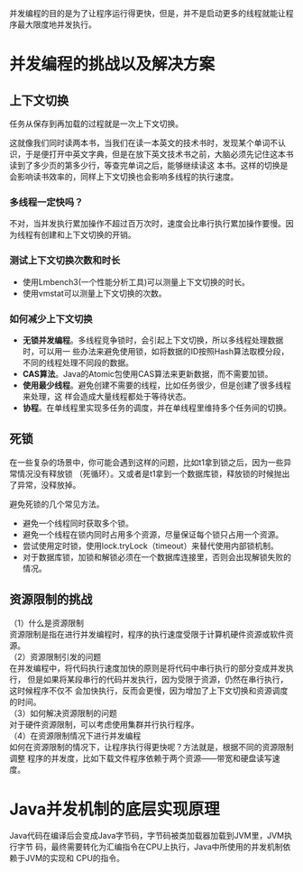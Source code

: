 并发编程的目的是为了让程序运行得更快，但是，并不是启动更多的线程就能让程序最大限度地并发执行。  

# 并发编程的挑战以及解决方案
## 上下文切换
任务从保存到再加载的过程就是一次上下文切换。

这就像我们同时读两本书，当我们在读一本英文的技术书时，发现某个单词不认识，于是便打开中英文字典，但是在放下英文技术书之前，大脑必须先记住这本书读到了多少页的第多少行，等查完单词之后，能够继续读这
本书。这样的切换是会影响读书效率的，同样上下文切换也会影响多线程的执行速度。

### 多线程一定快吗？
不对，当并发执行累加操作不超过百万次时，速度会比串行执行累加操作要慢。因为线程有创建和上下文切换的开销。

### 测试上下文切换次数和时长
* 使用Lmbench3(一个性能分析工具)可以测量上下文切换的时长。
* 使用vmstat可以测量上下文切换的次数。

### 如何减少上下文切换
* **无锁并发编程**。多线程竞争锁时，会引起上下文切换，所以多线程处理数据时，可以用一
些办法来避免使用锁，如将数据的ID按照Hash算法取模分段，不同的线程处理不同段的数据。
* **CAS算法**。Java的Atomic包使用CAS算法来更新数据，而不需要加锁。
* **使用最少线程**。避免创建不需要的线程，比如任务很少，但是创建了很多线程来处理，这
样会造成大量线程都处于等待状态。
* **协程**。在单线程里实现多任务的调度，并在单线程里维持多个任务间的切换。

## 死锁
在一些复杂的场景中，你可能会遇到这样的问题，比如t1拿到锁之后，因为一些异常情况没有释放锁
（死循环）。又或者是t1拿到一个数据库锁，释放锁的时候抛出了异常，没释放掉。

避免死锁的几个常见方法。  
* 避免一个线程同时获取多个锁。
* 避免一个线程在锁内同时占用多个资源，尽量保证每个锁只占用一个资源。
* 尝试使用定时锁，使用lock.tryLock（timeout）来替代使用内部锁机制。
* 对于数据库锁，加锁和解锁必须在一个数据库连接里，否则会出现解锁失败的情况。

## 资源限制的挑战
（1）什么是资源限制  
资源限制是指在进行并发编程时，程序的执行速度受限于计算机硬件资源或软件资源。  
（2）资源限制引发的问题  
在并发编程中，将代码执行速度加快的原则是将代码中串行执行的部分变成并发执行，
但是如果将某段串行的代码并发执行，因为受限于资源，仍然在串行执行，这时候程序不仅不
会加快执行，反而会更慢，因为增加了上下文切换和资源调度的时间。  
（3）如何解决资源限制的问题  
对于硬件资源限制，可以考虑使用集群并行执行程序。  
（4）在资源限制情况下进行并发编程  
如何在资源限制的情况下，让程序执行得更快呢？方法就是，根据不同的资源限制调整
程序的并发度，比如下载文件程序依赖于两个资源——带宽和硬盘读写速度。  

# Java并发机制的底层实现原理
Java代码在编译后会变成Java字节码，字节码被类加载器加载到JVM里，JVM执行字节
码，最终需要转化为汇编指令在CPU上执行，Java中所使用的并发机制依赖于JVM的实现和
CPU的指令。  







